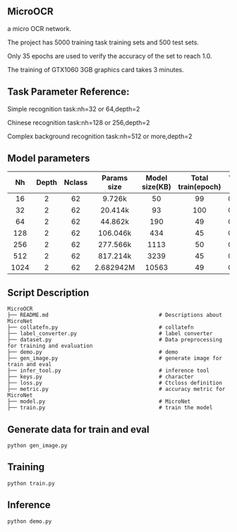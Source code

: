 ## MicroOCR
a micro OCR network.

The project has 5000 training task training sets and 500 test sets. 

Only 35 epochs are used to verify the accuracy of the set to reach 1.0. 

The training of GTX1060 3GB graphics card takes 3 minutes.

## Task Parameter Reference:
Simple recognition task:nh=32 or 64,depth=2

Chinese recognition task:nh=128 or 256,depth=2

Complex background recognition task:nh=512 or more,depth=2

## Model parameters
Nh    | Depth | Nclass  |    Params size  |Model size(KB)| Total train(epoch) | Word acc
:----:|:-----:|:-------:|:---------------:|:------------:|:------------------:|:--------:
16    |  2    |    62   |      9.726k     |      50      |        99          |    0.782
32    |  2    |    62   |      20.414k    |      93      |        100         |    0.842
64    |  2    |    62   |      44.862k    |      190     |        49          |    0.810
128   |  2    |    62   |      106.046k   |      434     |        45          |    0.882
256   |  2    |    62   |      277.566k   |      1113    |        50          |    0.872
512   |  2    |    62   |      817.214k   |      3239    |        45          |    0.884
1024  |  2    |    62   |      2.682942M  |      10563   |        49          |    0.894


## Script Description

```shell
MicroOCR
├── README.md                                   # Descriptions about MicroNet
├── collatefn.py                                # collatefn
├── label_converter.py                          # label converter
├── dataset.py                                  # Data preprocessing for training and evaluation
├── demo.py                                     # demo
├── gen_image.py                                # generate image for train and eval
├── infer_tool.py                               # inference tool
├── keys.py                                     # character
├── loss.py                                     # Ctcloss definition
├── metric.py                                   # accuracy metric for MicroNet
├── model.py                                    # MicroNet
├── train.py                                    # train the model
```

## Generate data for train and eval
```shell
python gen_image.py
```

## Training
```shell
python train.py
```

## Inference
```shell
python demo.py
```